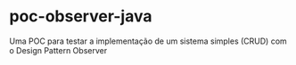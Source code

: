 # poc-observer-java
Uma POC para testar a implementação de um sistema simples (CRUD) com o Design Pattern Observer
